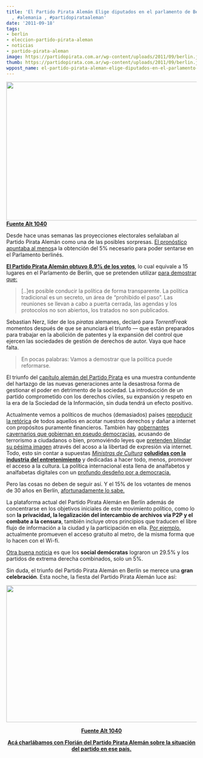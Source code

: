 ```yaml
---
title: 'El Partido Pirata Alemán Elige diputados en el parlamento de Berlín, #piratas
  , #alemania , #partidopirataaleman'
date: '2011-09-18'
tags:
- berlin
- eleccion-partido-pirata-aleman
- noticias
- partido-pirata-aleman
image: https://partidopirata.com.ar/wp-content/uploads/2011/09/berlin.jpg
thumb: https://partidopirata.com.ar/wp-content/uploads/2011/09/berlin.jpg
wppost_name: el-partido-pirata-aleman-elige-diputados-en-el-parlamento-de-berlin-piratas-alemania-partidopirataaleman
---
```


<a href="https://partidopirata.com.ar/wp-content/uploads/2011/09/berlin.jpg"><img class="aligncenter size-full wp-image-1847" title="berlin" src="https://partidopirata.com.ar/wp-content/uploads/2011/09/berlin.jpg" alt="" width="550" height="368" /></a>
<strong><a href="http://alt1040.com/2011/09/el-partido-pirata-aleman-gana-15-lugares-en-el-parlamento-de-berlin" target="_blank">Fuente Alt 1040</a></strong>

Desde hace unas semanas las proyecciones electorales señalaban al Partido Pirata Alemán como una de las posibles sorpresas. <a href="http://www.elpais.com/articulo/internacional/Partido/Piratas/aborda/politica/alemana/elpepiint/20110918elpepiint_6/Tes">El pronóstico apuntaba al menos</a>a la obtención del 5% necesario para poder sentarse en el Parlamento berlinés.

<a href="http://www.guardian.co.uk/world/2011/sep/18/pirate-party-germany-berlin-election"><strong>El Partido Pirata Alemán obtuvo 8.9% de los votos</strong></a>, lo cual equivale a 15 lugares en el Parlamento de Berlín, que se pretenden utilizar <a href="https://torrentfreak.com/pirate-party-enters-berlin-parliament-after-historical-election-win-110918/">para demostrar que:</a>
<blockquote>[..]es posible conducir la política de forma transparente. La política tradicional es un secreto, un área de “prohibido el paso”. Las reuniones se llevan a cabo a puerta cerrada, las agendas y los protocolos no son abiertos, los tratados no son publicados.</blockquote>
Sebastian Nerz, líder de los <em>piratas</em> alemanes, declaró para <em>TorrentFreak</em> momentos después de que se anunciará el triunfo — que están preparados para trabajar en la abolición de patentes y la expansión del control que ejercen las sociedades de gestión de derechos de autor.
Vaya que hace falta.
<blockquote>En pocas palabras: Vamos a demostrar que la política puede reformarse.</blockquote>
El triunfo del <a href="https://www.piratenpartei.de/">capítulo alemán del Partido Pirata</a> es una muestra contundente del hartazgo de las nuevas generaciones ante la desastrosa forma de gestionar el poder en detrimento de la sociedad. La introducción de un partido comprometido con los derechos civiles, su expansión y respeto en la era de la Sociedad de la Información, sin duda tendrá un efecto positivo.

Actualmente vemos a políticos de muchos (demasiados) países <a href="http://alt1040.com/2011/09/el-ministro-de-cultura-britanico-piensa-igual-que-el-lobby-del-copyright">reproducir la retórica</a> de todos aquellos en acotar nuestros derechos y dañar a internet con propósitos puramente financieros. También hay <a href="http://alt1040.com/2011/09/alarmasocial-dictan-auto-de-formal-prision-a-dos-tuiteros-veracruzanos">gobernantes cavernarios que gobiernan en pseudo democracias</a>, acusando de terrorismo a ciudadanos o bien, promoviéndo leyes que <a href="http://alt1040.com/2011/09/leypenanieto-otra-propuesta-rechazada-contra-las-redes-sociales">pretenden blindar su pésima imagen</a> através del acoso a la libertad de expresión vía internet. Todo, esto sin contar a supuestas <a href="http://alt1040.com/tag/Sinde"><em>Ministras de Cultura</em></a> <a href="http://alt1040.com/tag/Sgae"><strong>coludidas con la industria del entretenimiento</strong></a> y dedicadas a hacer todo, menos, promover el acceso a la cultura. La política internacional esta llena de analfabetos y analfabetas digitales con un <a href="http://alt1040.com/tag/ACTA">profundo desdeño por a democracia.</a>

Pero las cosas no deben de seguir así. Y el 15% de los votantes de menos de 30 años en Berlín, <a href="https://torrentfreak.com/pirate-party-enters-berlin-parliament-after-historical-election-win-110918/">afortunadamente lo sabe.</a>

La plataforma actual del Partido Pirata Alemán en Berlín además de concentrarse en los objetivos iniciales de este movimiento político, como lo son <strong>la privacidad, la legalización del intercambio de archivos vía P2P y el combate a la censura</strong>, también incluye otros principios que traducen el libre flujo de información a la ciudad y la participación en ella. <a href="http://www.dw-world.de/dw/article/0,,15397528,00.html">Por ejemplo,</a> actualmente promueven el acceso gratuito al metro, de la misma forma que lo hacen con el Wi-fi.

<a href="http://www.wahlen-berlin.de/wahlen/BE2011/Ergebnis/region/a2-GI9900.asp?sel1=1052&amp;sel2=0655&amp;tabtitel=Berlin">Otra buena noticia</a> es que los <strong>social demócratas</strong> lograron un 29.5% y los partidos de extrema derecha combinados, solo un 5%.

Sin duda, el triunfo del Partido Pirata Alemán en Berlín se merece una <strong>gran celebración</strong>. Esta noche, la fiesta del Partido Pirata Alemán luce así:

<a href="https://partidopirata.com.ar/wp-content/uploads/2011/09/fiesta.jpg"><img class="aligncenter size-full wp-image-1848" title="fiesta" src="https://partidopirata.com.ar/wp-content/uploads/2011/09/fiesta.jpg" alt="" width="646" height="363" /></a>
<p style="text-align: center;"><strong><a href="http://alt1040.com/2011/09/el-partido-pirata-aleman-gana-15-lugares-en-el-parlamento-de-berlin" target="_blank">Fuente Alt 1040</a></strong></p>
<p style="text-align: center;"><strong><a href="https://partidopirata.com.ar/1837/podcast-con-florian-del-partido-pirata-aleman-elecciones-municipales-en-alemania">Acá charlábamos con Florián del Partido Pirata Alemán sobre la situación del partido en ese país.</a></strong></p>

